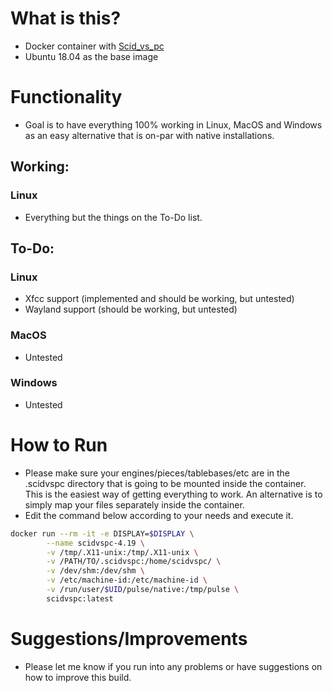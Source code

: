 # What is this?
* Docker container with [Scid_vs_pc](http://scidvspc.sourceforge.net/)
* Ubuntu 18.04 as the base image

# Functionality
* Goal is to have everything 100% working in Linux, MacOS and Windows as an easy alternative that is on-par with native installations. 

## Working:
### Linux
* Everything but the things on the To-Do list. 

## To-Do:
### Linux
* Xfcc support (implemented and should be working, but untested)
* Wayland support (should be working, but untested)

### MacOS
* Untested

### Windows
* Untested

# How to Run 
* Please make sure your engines/pieces/tablebases/etc are in the .scidvspc directory that is going to be mounted inside the container. This is the easiest way of getting everything to work. An alternative is to simply map your files separately inside the container.
* Edit the command below according to your needs and execute it.
```sh
docker run --rm -it -e DISPLAY=$DISPLAY \
        --name scidvspc-4.19 \
        -v /tmp/.X11-unix:/tmp/.X11-unix \
        -v /PATH/TO/.scidvspc:/home/scidvspc/ \
        -v /dev/shm:/dev/shm \
        -v /etc/machine-id:/etc/machine-id \
        -v /run/user/$UID/pulse/native:/tmp/pulse \
        scidvspc:latest
```
# Suggestions/Improvements
* Please let me know if you run into any problems or have suggestions on how to improve this build.
